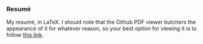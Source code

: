 ### Resumé

My resumé, in LaTeX. I should note that the Github PDF viewer butchers the appearance of it for whatever reason, so your best option for viewing it is to follow [this link](https://github.com/cemegginson/Resume/raw/master/resume.pdf).
